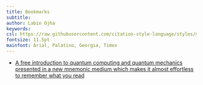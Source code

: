 ```yaml
---
title: Bookmarks
subtitle:
author: Labin Ojha
keywords:
csl: https://raw.githubusercontent.com/citation-style-language/styles/master/ieee.csl
fontsize: 11.5pt
mainfont: Arial, Palatino, Georgia, Times
---
```


-   [A free introduction to quantum computing and quantum mechanics presented in a new mnemonic medium which makes it almost effortless to remember what you read](https://quantum.country/)
